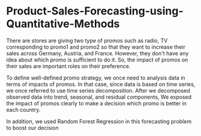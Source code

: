 # Product-Sales-Forecasting-using-Quantitative-Methods

There are stores are giving two type of promos such as radio, TV corresponding to promo1 and promo2 so that they want to increase their sales across Germany, Austria, and France. However, they don't have any idea about which promo is sufficient to do it. So, the impact of promos on their sales are important roles on their preference.

To define well-defined promo strategy, we once need to analysis data in terms of impacts of promos. In that case, since data is based on time series, we once referred to use time series decomposition. After we decomposed observed data into trend, seasonal, and residual components, We exposed the impact of promos clearly to make a decision which promo is better in each country.

In addition, we used Random Forest Regression in this forecasting problem to boost our decision

